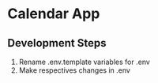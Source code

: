 # Calendar App

## Development Steps

1. Rename .env.template variables for .env
2. Make respectives changes in .env
